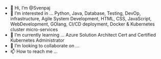 - 👋 Hi, I’m @Svenpaj
- 👀 I’m interested in ... Python, Java, Database, Testing, DevOp, infrastructure, Agile System Development, HTML, CSS, JavaScript, WebDevelopment, GOlang, CI/CD deployment, Docker & Kubernetes cluster micro-services
- 🌱 I’m currently learning ... Azure Solution Architect Cert and Certified Kubernetes Administrator
- 💞️ I’m looking to collaborate on ...
- 📫 How to reach me ...

<!---
Svenpaj/Svenpaj is a ✨ special ✨ repository because its `README.md` (this file) appears on your GitHub profile.
You can click the Preview link to take a look at your changes.
--->
